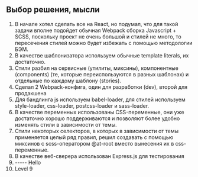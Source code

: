 ## Выбор решения, мысли

1. В начале хотел сделать все на React, но подумал, что для такой задачи вполне подойдет обычная
Webpack сборка Javascript + SCSS, поскольку проект не очень большой и стилей не много, то 
пересечения стилей можно будет избежать с помощью методологии БЭМ.
2. В качестве шаблонизатора используем обычные template literals, их достаточно.
3. Стили разбил на сервисные (утилиты, миксины), компонентные (components) (те, которые переиспользуются
в разных шаблонах) и отдельные по каждому шаблону (stories).
3. Сделал 2 Webpack-конфига, один для разработки (dev), второй для продакшена
4. Для бандлинга js используем babel-loader, для стилей используем style-loader, css-loader, 
postcss-loader и sass-loader.
5. В качестве переменных использованы CSS-переменные, они уже достаточно хорошо поддерживаются
и позволяют более удобно изменять стили в зависимости от темы.
6. Стили некоторых селекторов, в которых в зависимости от темы применяется целый ряд правил,
решил создавать с помощью миксинов с scss-оператором @at-root вместо вынесения их в css-переменные. 
7. В качестве веб-сверера использован Express.js для тестирования
8. ----- Hello
9. Level 9
